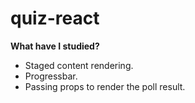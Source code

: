 # quiz-react
**What have I studied?**

- Staged content rendering.
- Progressbar.
- Passing props to render the poll result.